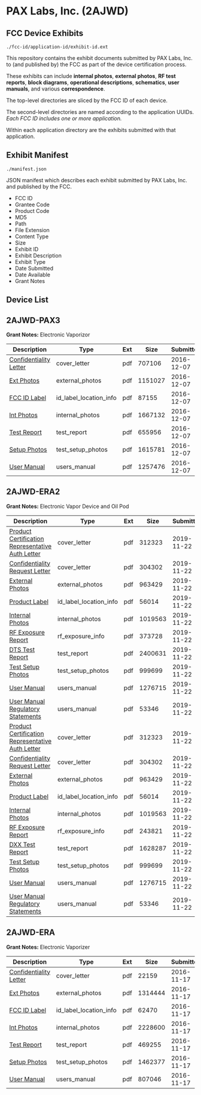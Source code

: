 # PAX Labs, Inc. (2AJWD)
## FCC Device Exhibits

```
./fcc-id/application-id/exhibit-id.ext
```

This repository contains the exhibit documents submitted by PAX Labs, Inc. to (and published by) the FCC as part of the device certification process.

These exhibits can include **internal photos**, **external photos**, **RF test reports**, **block diagrams**, **operational descriptions**, **schematics**, **user manuals**, and various **correspondence**.

The top-level directories are sliced by the FCC ID of each device.

The second-level directories are named according to the application UUIDs. *Each FCC ID includes one or more application.*

Within each application directory are the exhibits submitted with that application. 

## Exhibit Manifest

```
./manifest.json
```

JSON manifest which describes each exhibit submitted by PAX Labs, Inc. and published by the FCC.

- FCC ID
- Grantee Code
- Product Code
- MD5
- Path
- File Extension
- Content Type
- Size
- Exhibit ID
- Exhibit Description
- Exhibit Type
- Date Submitted
- Date Available
- Grant Notes

## Device List
## 2AJWD-PAX3
**Grant Notes:** Electronic Vaporizor

| Description | Type | Ext | Size | Submitted | Available |
| ----------- | ---- | --- | ---- | --------- | --------- |
| [Confidentiality Letter](2AJWD-PAX3/943757ae6ab5f0b18429e1419ece83d0/3220795.pdf) | cover_letter | pdf | 707106 | 2016-12-07 | 2016-12-07 |
| [Ext Photos](2AJWD-PAX3/943757ae6ab5f0b18429e1419ece83d0/3220797.pdf) | external_photos | pdf | 1151027 | 2016-12-07 | 2017-06-04 |
| [FCC ID Label](2AJWD-PAX3/943757ae6ab5f0b18429e1419ece83d0/3220798.pdf) | id_label_location_info | pdf | 87155 | 2016-12-07 | 2016-12-07 |
| [Int Photos](2AJWD-PAX3/943757ae6ab5f0b18429e1419ece83d0/3220799.pdf) | internal_photos | pdf | 1667132 | 2016-12-07 | 2017-06-04 |
| [Test Report](2AJWD-PAX3/943757ae6ab5f0b18429e1419ece83d0/3220802.pdf) | test_report | pdf | 655956 | 2016-12-07 | 2016-12-07 |
| [Setup Photos](2AJWD-PAX3/943757ae6ab5f0b18429e1419ece83d0/3220803.pdf) | test_setup_photos | pdf | 1615781 | 2016-12-07 | 2017-06-04 |
| [User Manual](2AJWD-PAX3/943757ae6ab5f0b18429e1419ece83d0/3220804.pdf) | users_manual | pdf | 1257476 | 2016-12-07 | 2017-06-04 |
## 2AJWD-ERA2
**Grant Notes:** Electronic Vapor Device and Oil Pod

| Description | Type | Ext | Size | Submitted | Available |
| ----------- | ---- | --- | ---- | --------- | --------- |
| [Product Certification Representative Auth Letter](2AJWD-ERA2/8c5e52a3586c51766d3d1a781cfb3d20/4525947.pdf) | cover_letter | pdf | 312323 | 2019-11-22 | 2019-11-22 |
| [Confidentiality Request Letter](2AJWD-ERA2/8c5e52a3586c51766d3d1a781cfb3d20/4525948.pdf) | cover_letter | pdf | 304302 | 2019-11-22 | 2019-11-22 |
| [External Photos](2AJWD-ERA2/8c5e52a3586c51766d3d1a781cfb3d20/4525952.pdf) | external_photos | pdf | 963429 | 2019-11-22 | 2019-11-22 |
| [Product Label](2AJWD-ERA2/8c5e52a3586c51766d3d1a781cfb3d20/4525954.pdf) | id_label_location_info | pdf | 56014 | 2019-11-22 | 2019-11-22 |
| [Internal Photos](2AJWD-ERA2/8c5e52a3586c51766d3d1a781cfb3d20/4525953.pdf) | internal_photos | pdf | 1019563 | 2019-11-22 | 2019-11-22 |
| [RF Exposure Report](2AJWD-ERA2/8c5e52a3586c51766d3d1a781cfb3d20/4525958.pdf) | rf_exposure_info | pdf | 373728 | 2019-11-22 | 2019-11-22 |
| [DTS Test Report](2AJWD-ERA2/8c5e52a3586c51766d3d1a781cfb3d20/4525957.pdf) | test_report | pdf | 2400631 | 2019-11-22 | 2019-11-22 |
| [Test Setup Photos](2AJWD-ERA2/8c5e52a3586c51766d3d1a781cfb3d20/4525959.pdf) | test_setup_photos | pdf | 999699 | 2019-11-22 | 2019-11-22 |
| [User Manual](2AJWD-ERA2/8c5e52a3586c51766d3d1a781cfb3d20/4525955.pdf) | users_manual | pdf | 1276715 | 2019-11-22 | 2019-11-22 |
| [User Manual Regulatory Statements](2AJWD-ERA2/8c5e52a3586c51766d3d1a781cfb3d20/4525956.pdf) | users_manual | pdf | 53346 | 2019-11-22 | 2019-11-22 |
| [Product Certification Representative Auth Letter](2AJWD-ERA2/bba0e5339f8d61d3334547b2fc066922/4525947.pdf) | cover_letter | pdf | 312323 | 2019-11-22 | 2019-11-22 |
| [Confidentiality Request Letter](2AJWD-ERA2/bba0e5339f8d61d3334547b2fc066922/4525948.pdf) | cover_letter | pdf | 304302 | 2019-11-22 | 2019-11-22 |
| [External Photos](2AJWD-ERA2/bba0e5339f8d61d3334547b2fc066922/4525952.pdf) | external_photos | pdf | 963429 | 2019-11-22 | 2019-11-22 |
| [Product Label](2AJWD-ERA2/bba0e5339f8d61d3334547b2fc066922/4525954.pdf) | id_label_location_info | pdf | 56014 | 2019-11-22 | 2019-11-22 |
| [Internal Photos](2AJWD-ERA2/bba0e5339f8d61d3334547b2fc066922/4525953.pdf) | internal_photos | pdf | 1019563 | 2019-11-22 | 2019-11-22 |
| [RF Exposure Report](2AJWD-ERA2/bba0e5339f8d61d3334547b2fc066922/4525975.pdf) | rf_exposure_info | pdf | 243821 | 2019-11-22 | 2019-11-22 |
| [DXX Test Report](2AJWD-ERA2/bba0e5339f8d61d3334547b2fc066922/4525973.pdf) | test_report | pdf | 1628287 | 2019-11-22 | 2019-11-22 |
| [Test Setup Photos](2AJWD-ERA2/bba0e5339f8d61d3334547b2fc066922/4525959.pdf) | test_setup_photos | pdf | 999699 | 2019-11-22 | 2019-11-22 |
| [User Manual](2AJWD-ERA2/bba0e5339f8d61d3334547b2fc066922/4525955.pdf) | users_manual | pdf | 1276715 | 2019-11-22 | 2019-11-22 |
| [User Manual Regulatory Statements](2AJWD-ERA2/bba0e5339f8d61d3334547b2fc066922/4525956.pdf) | users_manual | pdf | 53346 | 2019-11-22 | 2019-11-22 |
## 2AJWD-ERA
**Grant Notes:** Electronic Vaporizer

| Description | Type | Ext | Size | Submitted | Available |
| ----------- | ---- | --- | ---- | --------- | --------- |
| [Confidentiality Letter](2AJWD-ERA/e559175c56946d9aeec9a2e809bd4665/3198842.pdf) | cover_letter | pdf | 22159 | 2016-11-17 | 2016-11-17 |
| [Ext Photos](2AJWD-ERA/e559175c56946d9aeec9a2e809bd4665/3198844.pdf) | external_photos | pdf | 1314444 | 2016-11-17 | 2017-01-01 |
| [FCC ID Label](2AJWD-ERA/e559175c56946d9aeec9a2e809bd4665/3198845.pdf) | id_label_location_info | pdf | 62470 | 2016-11-17 | 2016-11-17 |
| [Int Photos](2AJWD-ERA/e559175c56946d9aeec9a2e809bd4665/3198846.pdf) | internal_photos | pdf | 2228600 | 2016-11-17 | 2017-01-01 |
| [Test Report](2AJWD-ERA/e559175c56946d9aeec9a2e809bd4665/3198849.pdf) | test_report | pdf | 469255 | 2016-11-17 | 2016-11-17 |
| [Setup Photos](2AJWD-ERA/e559175c56946d9aeec9a2e809bd4665/3198850.pdf) | test_setup_photos | pdf | 1462377 | 2016-11-17 | 2017-01-01 |
| [User Manual](2AJWD-ERA/e559175c56946d9aeec9a2e809bd4665/3198851.pdf) | users_manual | pdf | 807046 | 2016-11-17 | 2017-01-01 |
